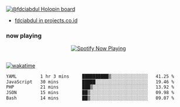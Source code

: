 [![@fdciabdul Holopin board](https://holopin.io/api/user/board?user=fdciabdul)](https://holopin.io/@fdciabdul)

- [fdciabdul in projects.co.id](https://projects.co.id/public/browse_users/view/496e26/fdciabdul)

### now playing 

<p align="center">
  <a href="https://open.spotify.com/user/31ljmyymhthokwewwcd6dsdmvprm" target="_blank"><img src="https://novatorem-psi-rosy.vercel.app/api/spotify" alt="Spotify Now Playing"/></a>
</p>

##

[![wakatime](https://wakatime.com/badge/user/87646243-158a-4241-a3cb-668e1fa2dbb8.svg)](https://wakatime.com/@87646243-158a-4241-a3cb-668e1fa2dbb8)
<!--START_SECTION:waka-->

```txt
YAML         1 hr 3 mins     ██████████▒░░░░░░░░░░░░░░   41.25 %
JavaScript   30 mins         █████░░░░░░░░░░░░░░░░░░░░   19.46 %
PHP          21 mins         ███▒░░░░░░░░░░░░░░░░░░░░░   13.92 %
JSON         15 mins         ██▒░░░░░░░░░░░░░░░░░░░░░░   09.98 %
Bash         14 mins         ██▒░░░░░░░░░░░░░░░░░░░░░░   09.07 %
```

<!--END_SECTION:waka-->
